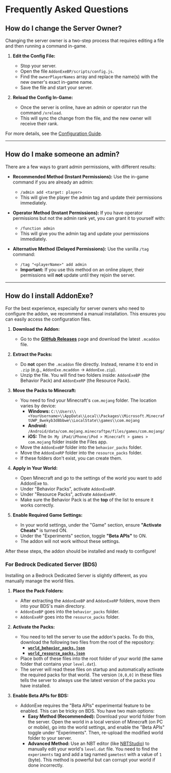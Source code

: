 # Frequently Asked Questions

## How do I change the Server Owner?

Changing the server owner is a two-step process that requires editing a file and then running a command in-game.

1.  **Edit the Config File:**
    -   Stop your server.
    -   Open the file `AddonExeBP/scripts/config.js`.
    -   Find the `ownerPlayerNames` array and replace the name(s) with the new owner's exact in-game name.
    -   Save the file and start your server.

2.  **Reload the Config In-Game:**
    -   Once the server is online, have an admin or operator run the command `/xreload`.
    -   This will sync the change from the file, and the new owner will receive their rank.

For more details, see the [Configuration Guide](ConfigurationGuide.md#1-set-the-server-owners).

---

## How do I make someone an admin?

There are a few ways to grant admin permissions, with different results:

*   **Recommended Method (Instant Permissions):** Use the in-game command if you are already an admin:
    *   `/admin add <target: player>`
    *   This will give the player the admin tag and update their permissions immediately.

*   **Operator Method (Instant Permissions):** If you have operator permissions but not the admin rank yet, you can grant it to yourself with:
    *   `/function admin`
    *   This will give you the admin tag and update your permissions immediately.

*   **Alternative Method (Delayed Permissions):** Use the vanilla `/tag` command:
    *   `/tag "<playerName>" add admin`
    *   **Important:** If you use this method on an online player, their permissions will **not** update until they rejoin the server.

---

## How do I install AddonExe?

For the best experience, especially for server owners who need to configure the addon, we recommend a manual installation. This ensures you can easily access the configuration files.

1.  **Download the Addon:**
    -   Go to the [**GitHub Releases**](https://github.com/SjnExe/AddonExe/releases) page and download the latest `.mcaddon` file.

2.  **Extract the Packs:**
    -   Do **not** open the `.mcaddon` file directly. Instead, rename it to end in `.zip` (e.g., `AddonExe.mcaddon` -> `AddonExe.zip`).
    -   Unzip the file. You will find two folders inside: `AddonExeBP` (the Behavior Pack) and `AddonExeRP` (the Resource Pack).

3.  **Move the Packs to Minecraft:**
    -   You need to find your Minecraft's `com.mojang` folder. The location varies by device:
        -   **Windows:** `C:\\Users\\<YourUsername>\\AppData\\Local\\Packages\\Microsoft.MinecraftUWP_8wekyb3d8bbwe\\LocalState\\games\\com.mojang`
        -   **Android:** `/Android/data/com.mojang.minecraftpe/files/games/com.mojang/`
        -   **iOS:** The `On My iPad/iPhone/iPod > Minecraft > games > com.mojang` folder inside the Files app.
    -   Move the `AddonExeBP` folder into the `behavior_packs` folder.
    -   Move the `AddonExeRP` folder into the `resource_packs` folder.
    -   If these folders don't exist, you can create them.

4.  **Apply in Your World:**
    -   Open Minecraft and go to the settings of the world you want to add AddonExe to.
    -   Under "Behavior Packs", activate `AddonExeBP`.
    -   Under "Resource Packs", activate `AddonExeRP`.
    -   Make sure the Behavior Pack is at the **top** of the list to ensure it works correctly.

5.  **Enable Required Game Settings:**
    -   In your world settings, under the "Game" section, ensure **"Activate Cheats"** is turned ON.
    -   Under the "Experiments" section, toggle **"Beta APIs"** to ON.
    -   The addon will not work without these settings.

After these steps, the addon should be installed and ready to configure!

### For Bedrock Dedicated Server (BDS)

Installing on a Bedrock Dedicated Server is slightly different, as you manually manage the world files.

1.  **Place the Pack Folders:**
    -   After extracting the `AddonExeBP` and `AddonExeRP` folders, move them into your BDS's main directory.
    -   `AddonExeBP` goes into the `behavior_packs` folder.
    -   `AddonExeRP` goes into the `resource_packs` folder.

2.  **Activate the Packs:**
    -   You need to tell the server to use the addon's packs. To do this, download the following two files from the root of the repository:
        -   [**`world_behavior_packs.json`**](../world_behavior_packs.json)
        -   [**`world_resource_packs.json`**](../world_resource_packs.json)
    -   Place both of these files into the root folder of your world (the same folder that contains your `level.dat`).
    -   The server will read these files on startup and automatically activate the required packs for that world. The version `[0,0,0]` in these files tells the server to always use the latest version of the packs you have installed.

3.  **Enable Beta APIs for BDS:**
    -   AddonExe requires the "Beta APIs" experimental feature to be enabled. This can be tricky on BDS. You have two main options:
        -   **Easy Method (Recommended):** Download your world folder from the server. Open the world in a local version of Minecraft (on PC or mobile), go into the world settings, and enable the "Beta APIs" toggle under "Experiments". Then, re-upload the modified world folder to your server.
        -   **Advanced Method:** Use an NBT editor (like [NBTStudio](https://github.com/tryashtar/nbt-studio)) to manually edit your world's `level.dat` file. You need to find the `experiments` tag and add a tag named `gametest` with a value of `1` (byte). This method is powerful but can corrupt your world if done incorrectly.
